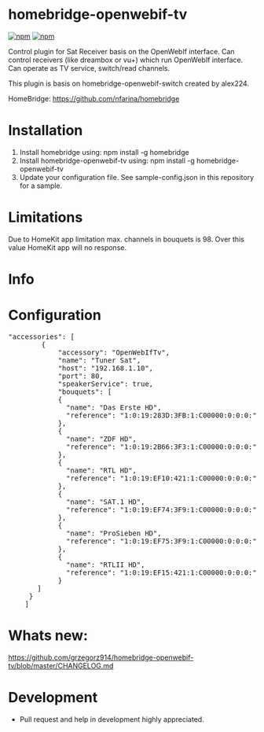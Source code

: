 # homebridge-openwebif-tv
[![npm](https://img.shields.io/npm/dt/homebridge-openwebif-tv.svg)](https://www.npmjs.com/package/homebridge-openwebif-tv) [![npm](https://img.shields.io/npm/v/homebridge-openwebif-tv.svg)](https://www.npmjs.com/package/homebridge-openwebif-tv)

Control plugin for Sat Receiver basis on the OpenWebIf interface.
Can control receivers (like dreambox or vu+) which run OpenWebIf interface.
Can operate as TV service, switch/read channels.

This plugin is basis on homebridge-openwebif-switch created by alex224.

HomeBridge: https://github.com/nfarina/homebridge

# Installation

1. Install homebridge using: npm install -g homebridge
2. Install homebridge-openwebif-tv using: npm install -g homebridge-openwebif-tv
3. Update your configuration file. See sample-config.json in this repository for a sample. 

# Limitations
Due to HomeKit app limitation max. channels in bouquets is 98. Over this value HomeKit app will no response.

# Info 

# Configuration

 <pre>
"accessories": [
        {
            "accessory": "OpenWebIfTv",
            "name": "Tuner Sat",
            "host": "192.168.1.10",
            "port": 80,
            "speakerService": true,
            "bouquets": [
            {
              "name": "Das Erste HD",
              "reference": "1:0:19:283D:3FB:1:C00000:0:0:0:"
            },
            {
              "name": "ZDF HD",
              "reference": "1:0:19:2B66:3F3:1:C00000:0:0:0:"
            },
            {
              "name": "RTL HD",
              "reference": "1:0:19:EF10:421:1:C00000:0:0:0:"
            },
            {
              "name": "SAT.1 HD",
              "reference": "1:0:19:EF74:3F9:1:C00000:0:0:0:"
            },
            {
              "name": "ProSieben HD",
              "reference": "1:0:19:EF75:3F9:1:C00000:0:0:0:"
            },
            {
              "name": "RTLII HD",
              "reference": "1:0:19:EF15:421:1:C00000:0:0:0:"
            }
       ]
     }
    ]
</pre>


# Whats new:
https://github.com/grzegorz914/homebridge-openwebif-tv/blob/master/CHANGELOG.md

# Development
- Pull request and help in development highly appreciated.
